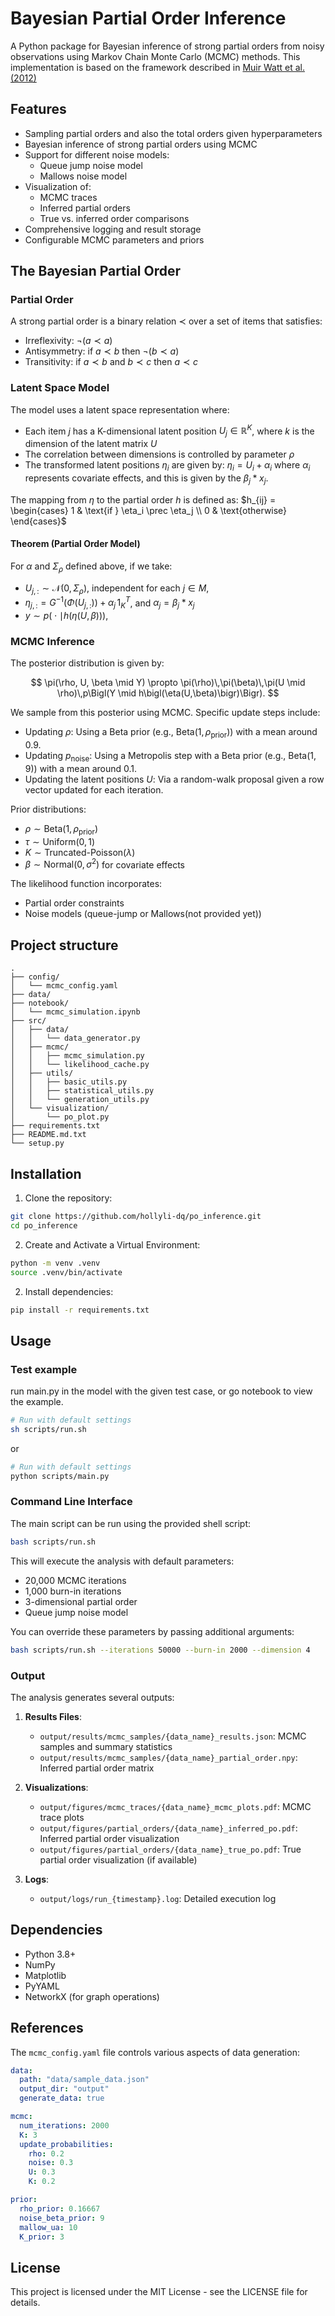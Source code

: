 # Bayesian Partial Order Inference

A Python package for Bayesian inference of strong partial orders from noisy observations using Markov Chain Monte Carlo (MCMC) methods. This implementation is based on the framework described in [Muir Watt et al. (2012)](https://doi.org/10.1214/12-AOS1029) 

## Features

- Sampling partial orders and also the total orders given hyperparameters
- Bayesian inference of strong partial orders using MCMC
- Support for different noise models:
  - Queue jump noise model
  - Mallows noise model
- Visualization of:
  - MCMC traces
  - Inferred partial orders
  - True vs. inferred order comparisons
- Comprehensive logging and result storage
- Configurable MCMC parameters and priors

## The Bayesian Partial Order 

### Partial Order

A strong partial order is a binary relation $\prec$ over a set of items that satisfies:

- Irreflexivity: $\neg(a \prec a)$
- Antisymmetry: if $a \prec b$ then $\neg(b \prec a)$
- Transitivity: if $a \prec b$ and $b \prec c$ then $a \prec c$


### Latent Space Model
The model uses a latent space representation where:

- Each item $j$ has a K-dimensional latent position $U_j \in \mathbb{R}^K$, where $k$ is the dimension of the latent matrix $U$
- The correlation between dimensions is controlled by parameter $\rho$
- The transformed latent positions $\eta_i$ are given by:
  $\eta_i = U_i + \alpha_i$
  where $\alpha_i$ represents covariate effects, and this is given by the $\beta_j*x_j$.

The mapping from $\eta$ to the partial order $h$ is defined as:
$h_{ij} = \begin{cases}
1 & \text{if } \eta_i \prec \eta_j \\
0 & \text{otherwise}
\end{cases}$


#### Theorem (Partial Order Model)

For $\alpha$ and $\Sigma_\rho$ defined above, if we take:

- $U_{j,:} \sim \mathcal{N}(0, \Sigma_\rho)$, independent for each $j \in M$,
- $\eta_{j,:} = G^{-1}\bigl(\Phi(U_{j,:})\bigr) + \alpha_j \,1_K^T$, and $\alpha_j=\beta_j*x_j$ 
- $y \sim p\bigl(\cdot \mid h(\eta(U, \beta))\bigr)$,


### MCMC Inference

The posterior distribution is given by:

$$
\pi(\rho, U, \beta \mid Y) \propto \pi(\rho)\,\pi(\beta)\,\pi(U \mid \rho)\,p\Bigl(Y \mid h\bigl(\eta(U,\beta)\bigr)\Bigr).
$$


We sample from this posterior using MCMC. Specific update steps include:

- Updating $\rho$: Using a Beta prior (e.g., $\text{Beta}(1, \rho_\text{prior})$) with a mean around 0.9.
- Updating $p_{\mathrm{noise}}$: Using a Metropolis step with a Beta prior (e.g., $\text{Beta}(1, 9)$) with a mean around 0.1.
- Updating the latent positions $U$: Via a random-walk proposal given a row vector updated for each iteration.

Prior distributions:
- $\rho \sim \text{Beta}(1, \rho_{\text{prior}})$
- $\tau \sim \text{Uniform}(0, 1)$
- $K \sim \text{Truncated-Poisson}(\lambda)$
- $\beta \sim \text{Normal}(0, \sigma^2)$ for covariate effects

The likelihood function incorporates:
- Partial order constraints
- Noise models (queue-jump or Mallows(not provided yet))

## Project structure
```
.
├── config/
│   └── mcmc_config.yaml
├── data/
├── notebook/
│   └── mcmc_simulation.ipynb
├── src/
│   ├── data/
│   │   └── data_generator.py
│   ├── mcmc/
│   │   ├── mcmc_simulation.py
│   │   └── likelihood_cache.py
│   ├── utils/
│   │   ├── basic_utils.py
│   │   ├── statistical_utils.py
│   │   └── generation_utils.py
│   └── visualization/
│       └── po_plot.py
├── requirements.txt
├── README.md.txt
└── setup.py
```


## Installation

1. Clone the repository:

```bash
git clone https://github.com/hollyli-dq/po_inference.git
cd po_inference
```
2. Create and Activate a Virtual Environment:
```bash
python -m venv .venv
source .venv/bin/activate
```

2. Install dependencies:
```bash
pip install -r requirements.txt
```

## Usage

### Test example

run main.py in the model with the given test case, or go notebook to view the example.

```bash
# Run with default settings
sh scripts/run.sh 
```
or 
```bash
# Run with default settings
python scripts/main.py 
```

### Command Line Interface

The main script can be run using the provided shell script:

```bash
bash scripts/run.sh
```

This will execute the analysis with default parameters:

- 20,000 MCMC iterations
- 1,000 burn-in iterations
- 3-dimensional partial order
- Queue jump noise model

You can override these parameters by passing additional arguments:

```bash
bash scripts/run.sh --iterations 50000 --burn-in 2000 --dimension 4
```

### Output

The analysis generates several outputs:

1. **Results Files**:

   - `output/results/mcmc_samples/{data_name}_results.json`: MCMC samples and summary statistics
   - `output/results/mcmc_samples/{data_name}_partial_order.npy`: Inferred partial order matrix
2. **Visualizations**:

   - `output/figures/mcmc_traces/{data_name}_mcmc_plots.pdf`: MCMC trace plots
   - `output/figures/partial_orders/{data_name}_inferred_po.pdf`: Inferred partial order visualization
   - `output/figures/partial_orders/{data_name}_true_po.pdf`: True partial order visualization (if available)
3. **Logs**:

   - `output/logs/run_{timestamp}.log`: Detailed execution log

## Dependencies

- Python 3.8+
- NumPy
- Matplotlib
- PyYAML
- NetworkX (for graph operations)

## References

The `mcmc_config.yaml` file controls various aspects of data generation:

```yaml
data:
  path: "data/sample_data.json"
  output_dir: "output"
  generate_data: true

mcmc:
  num_iterations: 2000
  K: 3
  update_probabilities:
    rho: 0.2
    noise: 0.3
    U: 0.3
    K: 0.2

prior:
  rho_prior: 0.16667
  noise_beta_prior: 9
  mallow_ua: 10
  K_prior: 3

```

## License

This project is licensed under the MIT License - see the LICENSE file for details.
